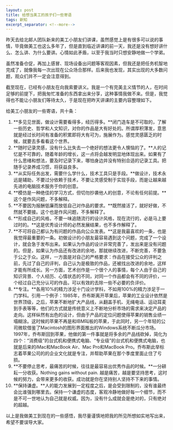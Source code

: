 ```yaml
---
layout: post
title: 给想当美工的孩子们一些寄语
tags: 新知
excerpt_separator: <!--more-->
---
```


昨天去给北邮人团队新来的美工小朋友们讲课，虽然感觉上是有很多可以说的事情，毕竟做美工也这么多年了，但是直到临近讲课的前一天，我还是没有想好讲什么、怎么讲、为什么要讲。心情如此矛盾，以至于我当时只想安静地做一个学弟。

虽然准备仓促，再加上感冒、现场设备出问题等客观因素，但我还是把任务机智地完成了，就像我每一次出现在公众场合那样。后来我也发现，其实出现的大多数问题，观众们并不一定会注意得到。

<!--more-->

截至现在，已经有小朋友在向我索要讲义。我是一个有完美主义情节的人，在时间足够的前提下，把我匆忙准备的东西拿出来分享，这种事情我做不来。但是，我觉得也不能让小朋友们等待太久，于是现在把昨天讲课的主要内容整理如下。

给美工小朋友的一些寄语，共十条：

1. **多见见世面，做设计需要看得多，经历得多。**闭门造车是不可取的，了解一些历史、哲学和人文知识，对你的作品是大有好处的。所谓厚积薄发，意思就是经过长时间有准备的积累即将大有可为，施展作为。感觉灵感匮乏的时候，就要去多看看这个世界。
2. **随时记录灵感，没有什么比失去一个绝好的想法更令人懊恼的了。**人的记忆是不可靠的，随着年龄的增长，这一点将会越发明显地体现出来。如果有了什么思绪和想法，要及时记录下来，哪怕身边并没有特别合适的记录工具。把随手记录养成习惯，将获益良多。
3. **从实际任务出发，需要什么学什么，技术工具只是手段。**做设计，技术永远是辅助，不要过分依赖于技术，不要让灵感受制于实现手段，而是让越来越先进的电脑技术服务于你的创意。
4. **模仿是一种绝佳的学习方式，但切勿抄袭他人的创意，不论有任何前提。**这个是作风问题，不多解释。
5. **不要因为报酬低廉而放低自己对作品的要求。**既然接活了，就好好做，不然就不要接。这个也是作风问题，不多解释了。
6. **形成自己的风格，不要一味追随流行的设计风格，现在流行的，必是马上要过时的。**这是优秀设计师的必然发展结果，也不多作解释了。
7. **不可将自己都认为有问题的作品向公众发表。**这是我最喜欢的一条，也是我觉得最重要的一条。初做设计的小朋友最容易遇到这个问题，完成了一个设计，就会急于发布出来。如果认为作品的设计非常完善了，发出来是没有问题的。但是，如果认为作品还有改进的余地，那就继续改进，不断完善，不要急于公之于众。这样，一方面是对自己的严格要求：作品在接受公众的评判之前，先过了自己的评判，自己认为是极致的作品，还被找出改进的余地，这样才能有所成长。另一方面，艺术创作是一个很个人的事情，每个人由于自己的知识背景、个人经历、心情状态的不同，对同一个作品都会有不同的评价，一个经过自己充分认可的作品，可以有效的去除一些不必要的负评价。
8. **专注。**各用10%的精力涉足十门设计学科，不如用100%的精力涉足于一门学科。引用一个例子：1985年，乔布斯离开苹果后，苹果的工业设计依然是世界顶级，之后，苹果不断地扩大产品线，从翻盖手机、无绳电话、运动耳麦到手表等等，他们的方式就是传统意义上不断地分析市场的需求来决定产品的走向。这样纵然有出色的设计，但由于产品的定位问题使得苹果的销售业绩一塌糊涂。这时候的苹果不再是和IBM叫板的苹果，于此同时，另一个年轻的公司微软借鉴了Macintosh的图形界面推出的Windows系统不断瓜分市场。1997年，乔布斯回到苹果，他做的第一件事就是将多余的产品线砍掉，简化为四个：“消费级”的台式机和便携式电脑、“专业级”的台式机和便携式电脑，也就是后来的iMac和MacBook Air、Mac Pro和MacBook Pro。乔布斯此举标志着苹果公司的的企业文化就是专注，并帮助苹果在那个季度里面止住了亏损。
9. **不要停止思考，最痛苦的时候，往往是最容易出优秀作品的时候。**一分耕耘一分收获。Nothing gains without pain. 越是痛苦，越是要坚持思考，这时候的努力，会带来更多的收获。成功就是你在坚持别人坚持不下来的事情。
10. **保持谦虚。**人的能力发展到一定程度之后，是会受到限制的，没有谁最终会比谁强到哪里去。保持一个谦虚的态度，客观冷静地做好每一个细节，而不是不可一世地认为自己就是权威。因为，没有什么成就会是绝对的，只有绝对的超越。

以上是我做美工到现在的一些感悟，我尽量谨慎地把我的所见所想如实地写出来，希望不要误导大家。